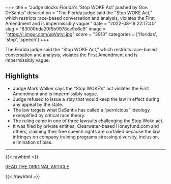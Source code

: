 +++
title = "Judge blocks Florida's 'Stop WOKE Act' pushed by Gov. DeSantis"
description = "The Florida judge said the \"Stop WOKE Act,\" which restricts race-based conversation and analysis, violates the First Amendment and is impermissibly vague."
date = "2022-08-19 22:17:40"
slug = "63000bde20f5b9978ce9e6e9"
image = "https://i.imgur.com/upVqtvI.jpg"
score = "3913"
categories = ['floridas', 'stop', 'speech']
+++

The Florida judge said the \"Stop WOKE Act,\" which restricts race-based conversation and analysis, violates the First Amendment and is impermissibly vague.

## Highlights

- Judge Mark Walker says the “Stop WOKE’s” act violates the First Amendment and is impermissibly vague.
- Judge refused to issue a stay that would keep the law in effect during any appeal by the state.
- The law targets what DeSantis has called a “pernicious” ideology exemplified by critical race theory.
- The ruling came in one of three lawsuits challenging the Stop Woke act.
- It was filed by private entities, Clearwater-based Honeyfund.com and others, claiming their free speech rights are curtailed because the law infringes on company training programs stressing diversity, inclusion, elimination of bias.

---

{{< rawhtml >}}
  <p class="article-category">
    <a target="_blank" href="https://www.nbcnews.com/news/us-news/judge-blocks-floridas-stop-woke-act-pushed-gov-desantis-rcna43908">READ THE ORIGINAL ARTICLE</a>
  </p>
{{< /rawhtml >}}
